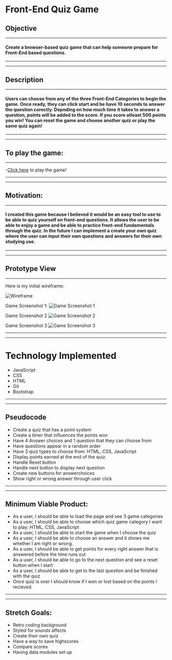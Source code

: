 # Front-End Quiz Game

## Objective
---
#### Create a browser-based quiz game that can help someone prepare for Front-End based questions.

---
---

## Description
---
#### Users can choose from any of the three Front-End Categories to begin the game. Once ready, they can click start and be have 10 seconds to answer the question corectly. Depnding on how much time it takes to answer a question, points will be added to the score. If you score atleast 500 points you win! You can reset the game and choose another quiz or play the same quiz again!

---
---


## To play the game:
---
-[Click here](https://muddin1121.github.io/project_1/) to play the game!


---
---

## Motivation:
---
 #### I created this game because I believed it would be an easy tool to use to be able to quiz yourself on front-end questions. It allows the user to be able to enjoy a game and be able to practice front-end fundamentals through the quiz. In the future I can implement a create your own quiz where the user can input their own questions and answers for their own studying use.
 ---
 ---

## Prototype View
---
Here is my initial wireframe:

![Wireframe](https://i.imgur.com/AYvPqZK.png "Wireframe 1")

Game Screenshot 1:
![Game Screenshot 1](https://i.imgur.com/L6pVmgd.png "Game Screenshot 1")

Game Screenshot 2
![Game Screenshot 2](https://i.imgur.com/ji5hzn2.png "Game Screenshot 2")

Game Screenshot 3
![Game Screenshot 3](https://i.imgur.com/L8DMX3i.png "Game Screenshot 3")




---
---

# Technology Implemented
- JavaScript
- CSS
- HTML
- Git
- Bootstrap

---
---

## Pseudocode
- Create a quiz that has a point system
- Create a timer that influences the points won
- Have 4 Answer choices and 1 question that they can choose from
- Have questions appear in a random order
- Have 3 quiz types to choose from: HTML, CSS, JavaScript
- Display points earned at the end of the quiz.
- Handle Reset button
- Handle next button to display next question
- Create new buttons for answerchoices 
- Show right or wrong answer through user click
---
---
## Minimum Viable Product:

- As a user, I should be able to load the page and see 3 game categories
- As a user, I should be able to choose which quiz game category I want to play: HTML, CSS, JavaScript
- As a user, I should be able to start the game when I choose the quiz
- As a user, I should be able to choose an answer and it shows me whether I am right or wrong.
- As a user, I should be able to get points for every right answer that is answered before the time runs out
- As a user, I should be able to go to the next question and see a reset button when I start
- As a user, I should be able to get to the last question and be finished with the quiz
- Once quiz is over I should know if I won or lost based on the points I recieved.

---
---

## Stretch Goals:
- Retro coding background
- Styled for sounds affects
- Create their own quiz
- Have a way to save highscores
- Compare scores
- Having data modules set up